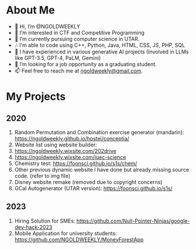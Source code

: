 # About Me
- 👋 Hi, I’m @NGOLDWEEKLY
- 👀 I’m interested in CTF and Competitive Programming
- 🌱 I’m currently pursuing computer science in UTAR.
- 🎶 I'm able to code using C++, Python, Java, HTML, CSS, JS, PHP, SQL
- 🌱 I have experienced in various generative AI projects (Involved in LLMs like GPT-3.5, GPT-4, PaLM, Gemini)
- 💞️ I’m looking for a job opportunity as a graduating student.
- 📫 Feel free to reach me at ngoldweekly@gmail.com.

<!---
NGOLDWEEKLY/NGOLDWEEKLY is a ✨ special ✨ repository because its `README.md` (this file) appears on your GitHub profile.
You can click the Preview link to take a look at your changes.
--->
# My Projects
## 2020
1. Random Permutation and Combination exercise generator (mandarin): https://ngoldweekly.github.io/hostei/conceptia/
2. Website list using website builder:
3. https://ngoldweekly.wixsite.com/202drive
4. https://ngoldweekly.wixsite.com/juec-science
5. Chemistry test: https://foonsci.github.io/s1s/chem/
6. Other previous dynamic website I have done but already missing source code. (refer to img file)
7. Disney website remake (removed due to copyright concerns)
8. GCal Autogenerator (UTAR version): https://foonsci.github.io/s1s/
## 2023
1. Hiring Solution for SMEs: https://github.com/Null-Pointer-Ninjas/google-dev-hack-2023
2. Mobile Application for university students: https://github.com/NGOLDWEEKLY/MoneyForestApp
